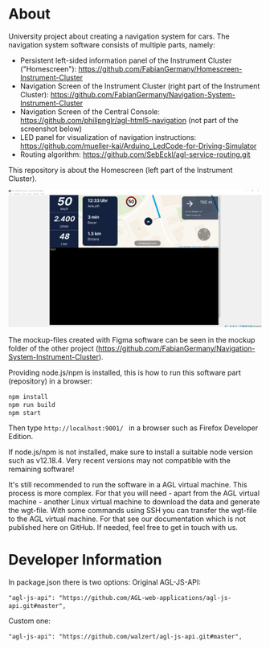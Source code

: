 # About
University project about creating a navigation system for cars. 
The navigation system software consists of multiple parts, namely:
- Persistent left-sided information panel of the Instrument Cluster ("Homescreen"): https://github.com/FabianGermany/Homescreen-Instrument-Cluster
- Navigation Screen of the Instrument Cluster (right part of the Instrument Cluster): https://github.com/FabianGermany/Navigation-System-Instrument-Cluster
- Navigation Screen of the Central Console: https://github.com/philipnglr/agl-html5-navigation (not part of the screenshot below)
- LED panel for visualization of navigation instructions: https://github.com/mueller-kai/Arduino_LedCode-for-Driving-Simulator
- Routing algorithm: https://github.com/SebEckl/agl-service-routing.git

This repository is about the Homescreen (left part of the Instrument Cluster).

![preview](readme_files/preview.png)

The mockup-files created with Figma software can be seen in the mockup folder of the other project (https://github.com/FabianGermany/Navigation-System-Instrument-Cluster).

Providing node.js/npm is installed, this is how to run this software part (repository) in a browser:
```
npm install
npm run build
npm start
```
Then type 
```http://localhost:9001/ ```
in a browser such as Firefox Developer Edition.

If node.js/npm is not installed, make sure to install a suitable node version such as v12.18.4. Very recent versions may not compatible with the remaining software!

It's still recommended to run the software in a AGL virtual machine. This process is more complex. For that you will need - apart from the AGL virtual machine - another Linux virtual machine to download the data and generate the wgt-file. 
With some commands using SSH you can transfer the wgt-file to the AGL virtual machine. For that see our documentation which is not published here on GitHub. If needed, feel free to get in touch with us.

# Developer Information
In package.json there is two options:
Original AGL-JS-API:
```
"agl-js-api": "https://github.com/AGL-web-applications/agl-js-api.git#master",
```
Custom one:
```
"agl-js-api": "https://github.com/walzert/agl-js-api.git#master",
```


